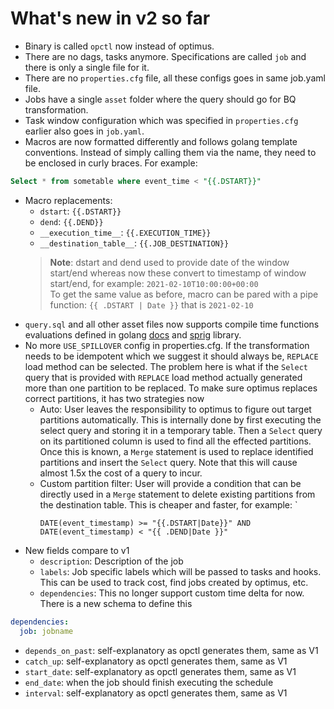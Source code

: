 # What's new in v2 so far

- Binary is called `opctl` now instead of optimus.
- There are no dags, tasks anymore. Specifications are called `job` and there is
  only a single file for it.
- There are no `properties.cfg` file, all these configs goes in same job.yaml file.
- Jobs have a single `asset` folder where the query should go for BQ transformation.
- Task window configuration which was specified in `properties.cfg` earlier also goes in 
  `job.yaml`.
- Macros are now formatted differently and follows golang template conventions.
  Instead of simply calling them via the name, they need to be enclosed in curly braces.
  For example:
```sql
Select * from sometable where event_time < "{{.DSTART}}"
```
- Macro replacements:
  - `dstart`: `{{.DSTART}}`
  - `dend`: `{{.DEND}}`
  - `__execution_time__`: `{{.EXECUTION_TIME}}`
  - `__destination_table__`: `{{.JOB_DESTINATION}}`
  > **Note**: dstart and dend used to provide date of the window start/end whereas
  now these convert to timestamp of window start/end, for example: 
  `2021-02-10T10:00:00+00:00` <br>
  To get the same value as before, macro can be pared with a pipe function:
  `{{ .DSTART | Date }}` that is `2021-02-10` 
- `query.sql` and all other asset files now supports compile time functions 
  evaluations defined in golang [docs](https://golang.org/pkg/text/template/) 
  and [sprig](http://masterminds.github.io/sprig/) library.
- No more `USE_SPILLOVER` config in properties.cfg. If the transformation needs 
  to be idempotent which we suggest it should always be, `REPLACE` load method can
  be selected. The problem here is what if the `Select` query that is provided with
  `REPLACE` load method actually generated more than one partition to be replaced.
  To make sure optimus replaces correct partitions, it has two strategies now
  - Auto: User leaves the responsibility to optimus to figure out target partitions
    automatically. This is internally done by first executing the select query and
    storing it in a temporary table. Then a `Select` query on its partitioned column
    is used to find all the effected partitions. Once this is known, a `Merge` 
    statement is used to replace identified partitions and insert the `Select` query.
    Note that this will cause almost 1.5x the cost of a query to incur.
  - Custom partition filter: User will provide a condition that can be directly used
    in a `Merge` statement to delete existing partitions from the destination table.
    This is cheaper and faster, for example: `
    ```
    DATE(event_timestamp) >= "{{.DSTART|Date}}" AND DATE(event_timestamp) < "{{ .DEND|Date }}"
    ```
- New fields compare to v1
  - `description`: Description of the job
  - `labels`: Job specific labels which will be passed to tasks and hooks. This 
     can be used to track cost, find jobs created by optimus, etc.
  - `dependencies`: This no longer support custom time delta for now. There is a
    new schema to define this
```yaml
dependencies:
  job: jobname
```
  - `depends_on_past`: self-explanatory as opctl generates them, same as V1
  - `catch_up`: self-explanatory as opctl generates them, same as V1
  - `start_date`: self-explanatory as opctl generates them, same as V1
  - `end_date`: when the job should finish executing the schedule
  - `interval`: self-explanatory as opctl generates them, same as V1
  

